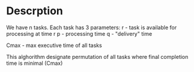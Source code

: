 # Descrption

We have n tasks. Each task has 3 parameters:
r - task is available for processing at time r
p - processing time
q - "delivery" time

Cmax - max executive time of all tasks


This alghorithm designate permutation of all tasks where final completion time is minimal (Cmax)